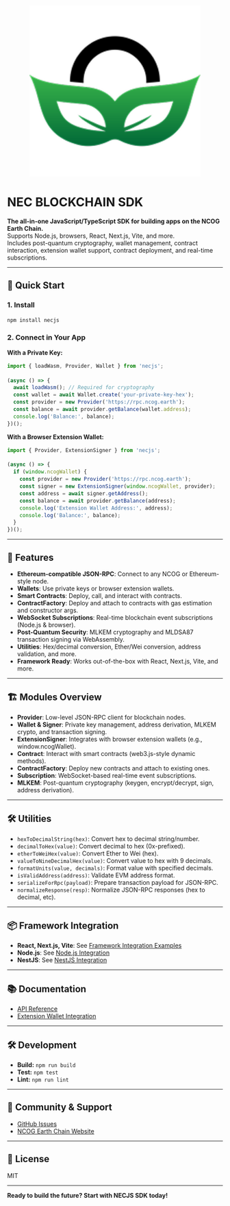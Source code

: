 <div align="center">
  <img src="https://raw.githubusercontent.com/Ncog-Earth-Chain/nec-node-sdk/main/assets/companyLogo.png" alt="Company Logo" width="400" />
</div>

# NEC BLOCKCHAIN SDK

**The all-in-one JavaScript/TypeScript SDK for building apps on the NCOG Earth Chain.**  
Supports Node.js, browsers, React, Next.js, Vite, and more.  
Includes post-quantum cryptography, wallet management, contract interaction, extension wallet support, contract deployment, and real-time subscriptions.

---

## 🚀 Quick Start

### 1. Install

```bash
npm install necjs
```

### 2. Connect in Your App

**With a Private Key:**
```js
import { loadWasm, Provider, Wallet } from 'necjs';

(async () => {
  await loadWasm(); // Required for cryptography
  const wallet = await Wallet.create('your-private-key-hex');
  const provider = new Provider('https://rpc.ncog.earth');
  const balance = await provider.getBalance(wallet.address);
  console.log('Balance:', balance);
})();
```

**With a Browser Extension Wallet:**
```js
import { Provider, ExtensionSigner } from 'necjs';

(async () => {
  if (window.ncogWallet) {
    const provider = new Provider('https://rpc.ncog.earth');
    const signer = new ExtensionSigner(window.ncogWallet, provider);
    const address = await signer.getAddress();
    const balance = await provider.getBalance(address);
    console.log('Extension Wallet Address:', address);
    console.log('Balance:', balance);
  }
})();
```

---

## 🧩 Features

- **Ethereum-compatible JSON-RPC**: Connect to any NCOG or Ethereum-style node.
- **Wallets**: Use private keys or browser extension wallets.
- **Smart Contracts**: Deploy, call, and interact with contracts.
- **ContractFactory**: Deploy and attach to contracts with gas estimation and constructor args.
- **WebSocket Subscriptions**: Real-time blockchain event subscriptions (Node.js & browser).
- **Post-Quantum Security**: MLKEM cryptography and MLDSA87 transaction signing via WebAssembly.
- **Utilities**: Hex/decimal conversion, Ether/Wei conversion, address validation, and more.
- **Framework Ready**: Works out-of-the-box with React, Next.js, Vite, and more.

---

## 🏗️ Modules Overview

- **Provider**: Low-level JSON-RPC client for blockchain nodes.
- **Wallet & Signer**: Private key management, address derivation, MLKEM crypto, and transaction signing.
- **ExtensionSigner**: Integrates with browser extension wallets (e.g., window.ncogWallet).
- **Contract**: Interact with smart contracts (web3.js-style dynamic methods).
- **ContractFactory**: Deploy new contracts and attach to existing ones.
- **Subscription**: WebSocket-based real-time event subscriptions.
- **MLKEM**: Post-quantum cryptography (keygen, encrypt/decrypt, sign, address derivation).

---

## 🛠️ Utilities

- `hexToDecimalString(hex)`: Convert hex to decimal string/number.
- `decimalToHex(value)`: Convert decimal to hex (0x-prefixed).
- `etherToWeiHex(value)`: Convert Ether to Wei (hex).
- `valueToNineDecimalHex(value)`: Convert value to hex with 9 decimals.
- `formatUnits(value, decimals)`: Format value with specified decimals.
- `isValidAddress(address)`: Validate EVM address format.
- `serializeForRpc(payload)`: Prepare transaction payload for JSON-RPC.
- `normalizeResponse(resp)`: Normalize JSON-RPC responses (hex to decimal, etc).

---

## 📦 Framework Integration

- **React, Next.js, Vite**: See [Framework Integration Examples](docs/FRAMEWORK_INTEGRATION.md)
- **Node.js**: See [Node.js Integration](docs/NODEJS_INTEGRATION.md)
- **NestJS**: See [NestJS Integration](docs/NESTJS_INTEGRATION.md)

---

## 📚 Documentation

- [API Reference](docs/API_REFERENCE.md)
- [Extension Wallet Integration](docs/EXTENSION_WALLET.md)

---

## 🛠️ Development

- **Build:** `npm run build`
- **Test:** `npm test`
- **Lint:** `npm run lint`

---

## 🤝 Community & Support

- [GitHub Issues](https://github.com/Ncog-Earth-Chain/nec-node-sdk/issues)
- [NCOG Earth Chain Website](https://ncog.earth)

---

## 📝 License

MIT

---

**Ready to build the future? Start with NECJS SDK today!** 